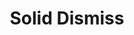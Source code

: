 <h1 align="center">Solid Dismiss</h1>

<!-- https://img.shields.io/badge/size%20(gzip)-~6kb-brightgreen?style=for-the-badge -->
